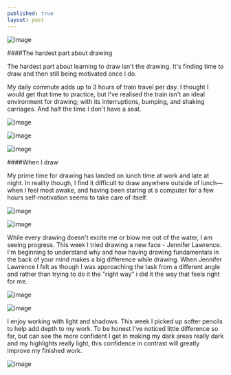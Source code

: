 ```yaml
---
published: true
layout: post
---
```


![image](https://cloud.githubusercontent.com/assets/1730420/9055643/22971dd2-3ad0-11e5-9082-02aea9fc6ca0.jpg)

####The hardest part about drawing

The hardest part about learning to draw isn't the drawing. It's finding time to draw and then still being motivated once I do.

My daily commute adds up to 3 hours of train travel per day. I thought I would get that time to practice, but I've realised the train isn't an ideal environment for drawing; with its interruptions, bumping, and shaking carriages. And half the time I don't have a seat.

![image](https://cloud.githubusercontent.com/assets/1730420/9055642/2295afe2-3ad0-11e5-8e93-30c4793ae06a.jpg)

![image](https://cloud.githubusercontent.com/assets/1730420/9055644/229856e8-3ad0-11e5-937a-1d49577276b2.jpg)

![image](https://cloud.githubusercontent.com/assets/1730420/9055645/22996664-3ad0-11e5-9f42-ee8378f4d77c.jpg)

####When I draw

My prime time for drawing has landed on lunch time at work and late at night. In reality though, I find it difficult to draw anywhere outside of lunch—when I feel most awake, and having been staring at a computer for a few hours self-motivation seems to take care of itself.

![image](https://cloud.githubusercontent.com/assets/1730420/9055996/00efe378-3ad3-11e5-9aa6-0dd15f722523.jpg)

![image](https://cloud.githubusercontent.com/assets/1730420/9055997/00f34194-3ad3-11e5-94ee-74cd4db4c601.jpg)

While every drawing doesn't excite me or blow me out of the water, I am seeing progress. This week I tried drawing a new face - Jennifer Lawrence. I'm beginning to understand why and how having drawing fundamentals in the back of your mind makes a big difference while drawing. When Jennifer Lawrence I felt as though I was approaching the task from a different angle and rather than trying to do it the "right way" i did it the way that feels right for me.

![image](https://cloud.githubusercontent.com/assets/1730420/9055999/00f8ccc2-3ad3-11e5-81ea-e4c5dfea9c8c.jpg)

![image](https://cloud.githubusercontent.com/assets/1730420/9056000/00fd10fc-3ad3-11e5-89d4-e9f362534122.jpg)

I enjoy working with light and shadows. This week I picked up softer pencils to help add depth to my work. To be honest I've noticed little difference so far, but can see the more confident I get in making my dark areas really dark and my highlights really light, this confidence in contrast will greatly improve my finished work.

![image](https://cloud.githubusercontent.com/assets/1730420/9055998/00f58094-3ad3-11e5-93ba-8bda1b6db7ae.jpg)
